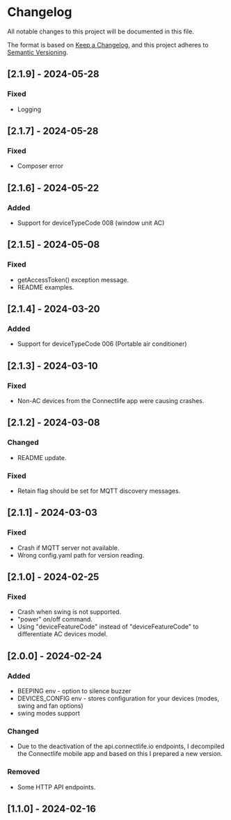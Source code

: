 # Changelog

All notable changes to this project will be documented in this file.

The format is based on [Keep a Changelog](https://keepachangelog.com/en/1.1.0/),
and this project adheres to [Semantic Versioning](https://semver.org/spec/v2.0.0.html).

## [2.1.9] - 2024-05-28

### Fixed

- Logging

## [2.1.7] - 2024-05-28

### Fixed

- Composer error

## [2.1.6] - 2024-05-22

### Added

- Support for deviceTypeCode 008 (window unit AC)

## [2.1.5] - 2024-05-08

### Fixed

- getAccessToken() exception message.
- README examples.

## [2.1.4] - 2024-03-20

### Added

- Support for deviceTypeCode 006 (Portable air conditioner)

## [2.1.3] - 2024-03-10

### Fixed

- Non-AC devices from the Connectlife app were causing crashes.

## [2.1.2] - 2024-03-08

### Changed

- README update.

### Fixed

- Retain flag should be set for MQTT discovery messages.

## [2.1.1] - 2024-03-03

### Fixed

- Crash if MQTT server not available.
- Wrong config.yaml path for version reading.

## [2.1.0] - 2024-02-25

### Fixed

- Crash when swing is not supported.
- "power" on/off command.
- Using "deviceFeatureCode" instead of "deviceFeatureCode" to differentiate AC devices model.

## [2.0.0] - 2024-02-24

### Added

-   BEEPING env - option to silence buzzer
-   DEVICES_CONFIG env - stores configuration for your devices (modes, swing and fan options)
-   swing modes support

### Changed

-   Due to the deactivation of the api.connectlife.io endpoints, I decompiled the Connectlife mobile app and based on this I prepared a new version.

### Removed

-   Some HTTP API endpoints.

## [1.1.0] - 2024-02-16
